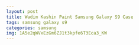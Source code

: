 ```yaml
---
layout: post
title: Wadim Kashin Paint Samsung Galaxy S9 Case
tags: samsung galaxy s9
categories: samsung
img: 1A5e2qWVxEzGm6ZJ1t3kpfe6T3Eca3_KW
---
```

